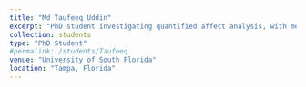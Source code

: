 ```yaml
---
title: "Md Taufeeq Uddin"
excerpt: "PhD student investigating quantified affect analysis, with medical applications."
collection: students
type: "PhD Student"
#permalink: /students/Taufeeq
venue: "University of South Florida"
location: "Tampa, Florida"
---
```

